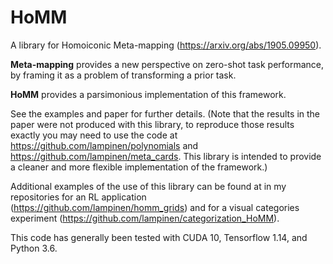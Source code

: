 # HoMM 

A library for Homoiconic Meta-mapping (<https://arxiv.org/abs/1905.09950>).

**Meta-mapping** provides a new perspective on zero-shot task performance, by framing it as a problem of transforming a prior task. 

**HoMM** provides a parsimonious implementation of this framework.

See the examples and paper for further details. (Note that the results in the paper were not produced with this library, to reproduce those results exactly you may need to use the code at <https://github.com/lampinen/polynomials> and <https://github.com/lampinen/meta_cards>. This library is intended to provide a cleaner and more flexible implementation of the framework.)

Additional examples of the use of this library can be found at in my repositories for an RL application (<https://github.com/lampinen/homm_grids>) and for a visual categories experiment (<https://github.com/lampinen/categorization_HoMM>). 

This code has generally been tested with CUDA 10, Tensorflow 1.14, and Python 3.6.
